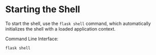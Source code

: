 # Starting the Shell

To start the shell, use the `flask shell` command, which automatically initializes the shell with a loaded application context.

Command Line Interface:

```
flask shell
```
